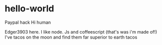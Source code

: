 # hello-world
Paypal hack
 Hi human 

 Edger3903 here. I like node. Js and coffeescript (that's was i'm made of!) 
 I've tacos on the moon and find them far superior to earth tacos
 
